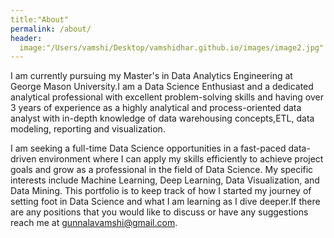 ```yaml
---
title:"About"
permalink: /about/
header:
  image:"/Users/vamshi/Desktop/vamshidhar.github.io/images/image2.jpg"
---
```


I am currently pursuing my Master's in Data Analytics Engineering at George Mason University.I am a Data Science Enthusiast and
a dedicated analytical professional with excellent problem-solving skills and having over 3 years of experience as a highly analytical and process-oriented data analyst with in-depth knowledge of data warehousing concepts,ETL, data modeling, reporting and visualization.

I am seeking a full-time Data Science opportunities in a fast-paced data-driven environment where I can apply my skills efficiently to achieve project goals and grow as a professional in the field of Data Science. My specific interests include Machine Learning, Deep Learning, Data Visualization, and Data Mining. This portfolio is to keep track of how I started my journey of setting foot in Data Science and what I am learning as I dive deeper.If there are any positions that you would like to discuss or have any suggestions reach me at gunnalavamshi@gmail.com.  
